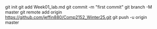 git init
git add Week01_lab.md
git commit -m "first commit"
git branch -M master
git remote add origin https://github.com/jeffin880/Comp2152_Winter25.git
git push -u origin master